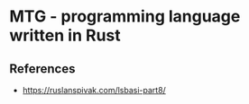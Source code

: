 # MTG - programming language written in Rust

## References
 - https://ruslanspivak.com/lsbasi-part8/
